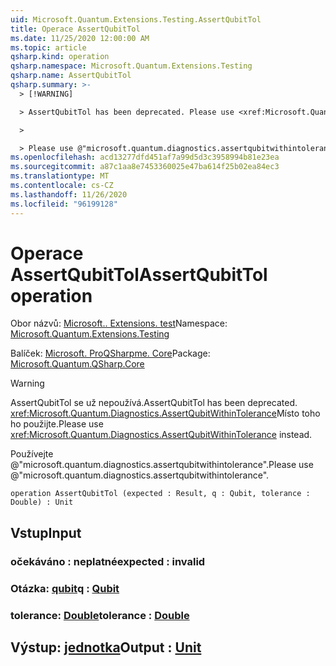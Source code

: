 ```yaml
---
uid: Microsoft.Quantum.Extensions.Testing.AssertQubitTol
title: Operace AssertQubitTol
ms.date: 11/25/2020 12:00:00 AM
ms.topic: article
qsharp.kind: operation
qsharp.namespace: Microsoft.Quantum.Extensions.Testing
qsharp.name: AssertQubitTol
qsharp.summary: >-
  > [!WARNING]

  > AssertQubitTol has been deprecated. Please use <xref:Microsoft.Quantum.Diagnostics.AssertQubitWithinTolerance> instead.

  >

  > Please use @"microsoft.quantum.diagnostics.assertqubitwithintolerance".
ms.openlocfilehash: acd13277dfd451af7a99d5d3c3958994b81e23ea
ms.sourcegitcommit: a87c1aa8e7453360025e47ba614f25b02ea84ec3
ms.translationtype: MT
ms.contentlocale: cs-CZ
ms.lasthandoff: 11/26/2020
ms.locfileid: "96199128"
---
```

# <a name="assertqubittol-operation"></a><span data-ttu-id="4bdd4-102">Operace AssertQubitTol</span><span class="sxs-lookup"><span data-stu-id="4bdd4-102">AssertQubitTol operation</span></span>

<span data-ttu-id="4bdd4-103">Obor názvů: [Microsoft.. Extensions. test](xref:Microsoft.Quantum.Extensions.Testing)</span><span class="sxs-lookup"><span data-stu-id="4bdd4-103">Namespace: [Microsoft.Quantum.Extensions.Testing](xref:Microsoft.Quantum.Extensions.Testing)</span></span>

<span data-ttu-id="4bdd4-104">Balíček: [Microsoft. ProQSharpme. Core](https://nuget.org/packages/Microsoft.Quantum.QSharp.Core)</span><span class="sxs-lookup"><span data-stu-id="4bdd4-104">Package: [Microsoft.Quantum.QSharp.Core](https://nuget.org/packages/Microsoft.Quantum.QSharp.Core)</span></span>


> [!WARNING]
> <span data-ttu-id="4bdd4-105">AssertQubitTol se už nepoužívá.</span><span class="sxs-lookup"><span data-stu-id="4bdd4-105">AssertQubitTol has been deprecated.</span></span> <span data-ttu-id="4bdd4-106"><xref:Microsoft.Quantum.Diagnostics.AssertQubitWithinTolerance>Místo toho ho použijte.</span><span class="sxs-lookup"><span data-stu-id="4bdd4-106">Please use <xref:Microsoft.Quantum.Diagnostics.AssertQubitWithinTolerance> instead.</span></span>
>
> <span data-ttu-id="4bdd4-107">Používejte @"microsoft.quantum.diagnostics.assertqubitwithintolerance".</span><span class="sxs-lookup"><span data-stu-id="4bdd4-107">Please use @"microsoft.quantum.diagnostics.assertqubitwithintolerance".</span></span>



```qsharp
operation AssertQubitTol (expected : Result, q : Qubit, tolerance : Double) : Unit
```


## <a name="input"></a><span data-ttu-id="4bdd4-108">Vstup</span><span class="sxs-lookup"><span data-stu-id="4bdd4-108">Input</span></span>

### <a name="expected--__invalidresult__"></a><span data-ttu-id="4bdd4-109">očekáváno __: <Result> neplatné__</span><span class="sxs-lookup"><span data-stu-id="4bdd4-109">expected : __invalid<Result>__</span></span>




### <a name="q--qubit"></a><span data-ttu-id="4bdd4-110">Otázka: [qubit](xref:microsoft.quantum.lang-ref.qubit)</span><span class="sxs-lookup"><span data-stu-id="4bdd4-110">q : [Qubit](xref:microsoft.quantum.lang-ref.qubit)</span></span>




### <a name="tolerance--double"></a><span data-ttu-id="4bdd4-111">tolerance: [Double](xref:microsoft.quantum.lang-ref.double)</span><span class="sxs-lookup"><span data-stu-id="4bdd4-111">tolerance : [Double](xref:microsoft.quantum.lang-ref.double)</span></span>





## <a name="output--unit"></a><span data-ttu-id="4bdd4-112">Výstup: [jednotka](xref:microsoft.quantum.lang-ref.unit)</span><span class="sxs-lookup"><span data-stu-id="4bdd4-112">Output : [Unit](xref:microsoft.quantum.lang-ref.unit)</span></span>

